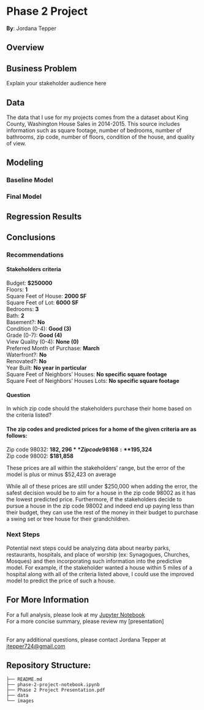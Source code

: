 # Phase 2 Project

**By**: Jordana Tepper

## Overview

## Business Problem

Explain your stakeholder audience here

## Data

The data that I use for my projects comes from the a dataset about King County, Washington House Sales in 2014-2015. This source includes information such as square footage, number of bedrooms, number of bathrooms, zip code, number of floors, condition of the house, and quality of view.

## Modeling

### Baseline Model

### Final Model

## Regression Results

## Conclusions

### Recommendations

#### Stakeholders criteria
Budget: **$250000**                                               
Floors: **1**                                            
Square Feet of House: **2000 SF**                                            
Square Feet of Lot: **6000 SF**                                            
Bedrooms: **3**                                            
Bath: **2**                                            
Basement?: **No**                                            
Condition (0-4): **Good (3)**                                            
Grade (0-7): **Good (4)**                                            
View Quality (0-4): **None (0)**                                            
Preferred Month of Purchase: **March**                                            
Waterfront?: **No**                                            
Renovated?: **No**                                            
Year Built: **No year in particular**                                            
Square Feet of Neighbors’ Houses: **No specific square footage**                                            
Square Feet of Neighbors’ Houses Lots: **No specific square footage**                                            


#### Question
In which zip code should the stakeholders purchase their home based on the criteria listed?

#### The zip codes and predicted prices for a home of the given criteria are as follows:
Zip code 98032: **$182,296**              
Zip code 98168: **$195,324**              
Zip code 98002: **$181,858**             

These prices are all within the stakeholders' range, but the error of the model is plus or minus $52,423 on average

While all of these prices are still under $250,000 when adding the error, the safest decision would be to aim for a house in the zip code 98002 as it has the lowest predicted price. Furthermore, if the stakeholders decide to pursue a house in the zip code 98002 and indeed end up paying less than their budget, they can use the rest of the money in their budget to purchase a swing set or tree house for their grandchildren.


### Next Steps

Potential next steps could be analyzing data about nearby parks, restaurants, hospitals, and place of worship (ex: Synagogues, Churches, Mosques) and then incorporating such information into the predictive model. For example, if the stakeholder wanted a house within 5 miles of a hospital along with all of the criteria listed above, I could use the improved model to predict the price of such a house.

## For More Information

For a full analysis, please look at my [Jupyter Notebook](./phase-2-project-notebook.ipynb)
<br /> For a more concise summary, please review my [presentation]

<br />
For any additional questions, please contact Jordana Tepper at <a href="mailto:jtepper724@gmail.com">jtepper724@gmail.com</a> 

## Repository Structure:

```
├── README.md                           
├── phase-2-project-notebook.ipynb   
├── Phase 2 Project Presentation.pdf         
├── data                                
└── images    
